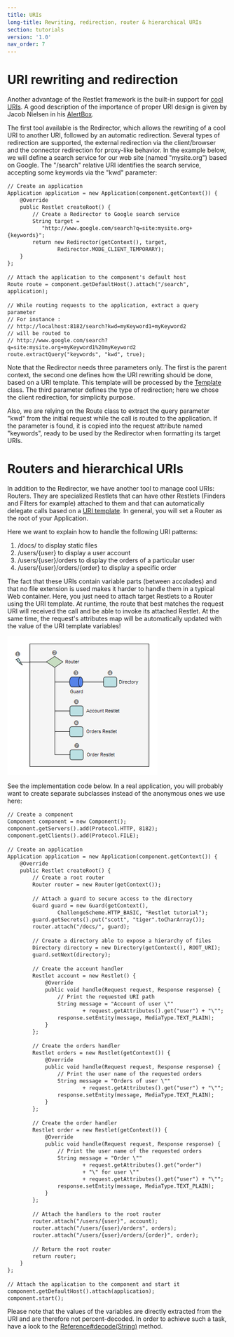 ```yaml
---
title: URIs
long-title: Rewriting, redirection, router & hierarchical URIs
section: tutorials
version: '1.0'
nav_order: 7
---
```

# URI rewriting and redirection

Another advantage of the Restlet framework is the built-in support for
[cool URIs](http://www.w3.org/Provider/Style/URI). A good description of
the importance of proper URI design is given by Jacob Nielsen in his
[AlertBox](http://www.useit.com/alertbox/990321.html).

The first tool available is the Redirector, which allows the rewriting
of a cool URI to another URI, followed by an automatic redirection.
Several types of redirection are supported, the external redirection via
the client/browser and the connector redirection for proxy-like
behavior. In the example below, we will define a search service for our
web site (named "mysite.org") based on Google. The "/search" relative
URI identifies the search service, accepting some keywords via the "kwd"
parameter:

<pre class="language-java"><code class="language-java">// Create an application
Application application = new Application(component.getContext()) {
    @Override
    public Restlet createRoot() {
        // Create a Redirector to Google search service
        String target =
           "http://www.google.com/search?q=site:mysite.org+{keywords}";
        return new Redirector(getContext(), target,
                Redirector.MODE_CLIENT_TEMPORARY);
    }
};

// Attach the application to the component's default host
Route route = component.getDefaultHost().attach("/search", application);

// While routing requests to the application, extract a query parameter
// For instance :
// http://localhost:8182/search?kwd=myKeyword1+myKeyword2
// will be routed to
// http://www.google.com/search?q=site:mysite.org+myKeyword1%20myKeyword2
route.extractQuery("keywords", "kwd", true);
</code></pre>

Note that the Redirector needs three parameters only. The first is the
parent context, the second one defines how the URI rewriting should be
done, based on a URI template. This template will be processed by the
[Template](api/org/restlet/util/Template.html) class. The third
parameter defines the type of redirection; here we chose the client
redirection, for simplicity purpose.

Also, we are relying on the Route class to extract the query parameter
"kwd" from the initial request while the call is routed to the
application. If the parameter is found, it is copied into the request
attribute named "keywords", ready to be used by the Redirector when
formatting its target URIs.

# Routers and hierarchical URIs

In addition to the Redirector, we have another tool to manage cool URIs:
Routers. They are specialized Restlets that can have other Restlets
(Finders and Filters for example) attached to them and that can
automatically delegate calls based on a [URI
template](https://tools.ietf.org/html/rfc6570). In general,
you will set a Router as the root of your Application.

Here we want to explain how to handle the following URI patterns:

1.  /docs/ to display static files
2.  /users/{user} to display a user account
3.  /users/{user}/orders to display the orders of a particular user
4.  /users/{user}/orders/{order} to display a specific order

The fact that these URIs contain variable parts (between accolades) and
that no file extension is used makes it harder to handle them in a
typical Web container. Here, you just need to attach target Restlets to
a Router using the URI template. At runtime, the route that best matches
the request URI will received the call and be able to invoke its
attached Restlet. At the same time, the request's attributes map will be
automatically updated with the value of the URI template variables!

![](images/tutorial11.png)

See the implementation code below. In a real application, you will
probably want to create separate subclasses instead of the anonymous
ones we use here:

<pre class="language-java"><code class="language-java">// Create a component
Component component = new Component();
component.getServers().add(Protocol.HTTP, 8182);
component.getClients().add(Protocol.FILE);

// Create an application
Application application = new Application(component.getContext()) {
    @Override
    public Restlet createRoot() {
        // Create a root router
        Router router = new Router(getContext());

        // Attach a guard to secure access to the directory
        Guard guard = new Guard(getContext(),
                ChallengeScheme.HTTP_BASIC, "Restlet tutorial");
        guard.getSecrets().put("scott", "tiger".toCharArray());
        router.attach("/docs/", guard);

        // Create a directory able to expose a hierarchy of files
        Directory directory = new Directory(getContext(), ROOT_URI);
        guard.setNext(directory);

        // Create the account handler
        Restlet account = new Restlet() {
            @Override
            public void handle(Request request, Response response) {
                // Print the requested URI path
                String message = "Account of user \""
                        + request.getAttributes().get("user") + "\"";
                response.setEntity(message, MediaType.TEXT_PLAIN);
            }
        };

        // Create the orders handler
        Restlet orders = new Restlet(getContext()) {
            @Override
            public void handle(Request request, Response response) {
                // Print the user name of the requested orders
                String message = "Orders of user \""
                        + request.getAttributes().get("user") + "\"";
                response.setEntity(message, MediaType.TEXT_PLAIN);
            }
        };

        // Create the order handler
        Restlet order = new Restlet(getContext()) {
            @Override
            public void handle(Request request, Response response) {
                // Print the user name of the requested orders
                String message = "Order \""
                        + request.getAttributes().get("order")
                        + "\" for user \""
                        + request.getAttributes().get("user") + "\"";
                response.setEntity(message, MediaType.TEXT_PLAIN);
            }
        };

        // Attach the handlers to the root router
        router.attach("/users/{user}", account);
        router.attach("/users/{user}/orders", orders);
        router.attach("/users/{user}/orders/{order}", order);

        // Return the root router
        return router;
    }
};

// Attach the application to the component and start it
component.getDefaultHost().attach(application);
component.start();
</code></pre>

Please note that the values of the variables are directly extracted from
the URI and are therefore not percent-decoded. In order to achieve such
a task, have a look to the
[Reference\#decode(String)](api/org/restlet/data/Reference.html#decode(java.lang.String) "Reference#decode(String)")
method.
